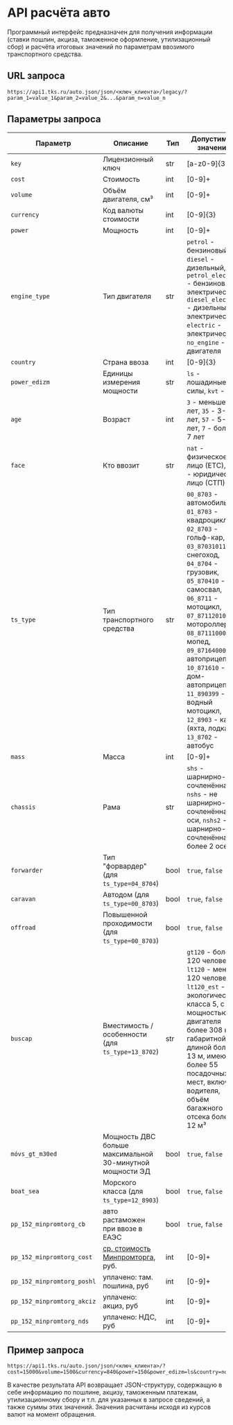 # API расчёта авто

Программный интерфейс предназначен для получения информации (ставки пошлин, акциза, таможенное оформление, утилизационный сбор) и расчёта итоговых значений по параметрам ввозимого транспортного средства.

## URL запроса

    https://api1.tks.ru/auto.json/json/<ключ_клиента>/legacy/?param_1=value_1&param_2=value_2&...&param_n=value_n



## Параметры запроса

| Параметр       | Описание                                      | Тип    | Допустимые значения                                                                 |
|----------------|-----------------------------------------------|--------|-------------------------------------------------------------------------------------|
| `key`          | Лицензионный ключ                             | str    | [a-z0-9]{32}                                                                       |
| `cost`         | Стоимость                                     | int    | [0-9]+                                                                             |
| `volume`       | Объём двигателя, см³                          | int    | [0-9]+                                                                             |
| `currency`     | Код валюты стоимости                          | int    | [0-9]{3}                                                                           |
| `power`        | Мощность                                      | int    | [0-9]+                                                                             |
| `engine_type`  | Тип двигателя                                 | str    | `petrol` - бензиновый, `diesel` - дизельный, `petrol_electric` - бензиновый и электрический, `diesel_electric` - дизельный и электрический, `electric` - электрический, `no_engine` - без двигателя |
| `country`      | Страна ввоза                                  | int    | [0-9]{3}                                                                           |
| `power_edizm`  | Единицы измерения мощности                    | str    | `ls` - лошадиные силы, `kvt` - кВт                                                 |
| `age`          | Возраст                                       | int    | `3` - меньше 3-х лет, `35` - 3-5 лет, `57` - 5-7 лет, `7` - больше 7 лет           |
| `face`         | Кто ввозит                                    | str    | `nat` - физическое лицо (ЕТС), `jur` - юридическое лицо (СТП)                      |
| `ts_type`      | Тип транспортного средства                    | str    | `00_8703` - автомобиль, `01_8703` - квадроцикл, `02_8703` - гольф-кар, `03_8703101100` - снегоход, `04_8704` - грузовик, `05_870410` - самосвал, `06_8711` - мотоцикл, `07_8711201000` - мотороллер, `08_8711100000` - мопед, `09_8716400000` - автоприцеп, `10_871610` - дом-автоприцеп, `11_890399` - водный мотоцикл, `12_8903` - катер (яхта, лодка), `13_8702` - автобус |
| `mass`         | Масса                                         | int    | [0-9]+                                                                             |
| `chassis`      | Рама                                          | str    | `shs` - шарнирно-сочленённая, `nshs` - не шарнирно-сочленённая, 2 оси, `nshs2` - не шарнирно-сочленённая, более 2 осей |
| `forwarder`    | Тип "форвардер" (для `ts_type=04_8704`)       | bool   | `true`, `false`                                                                    |
| `caravan`      | Автодом (для `ts_type=00_8703`)               | bool   | `true`, `false`                                                                    |
| `offroad`      | Повышенной проходимости (для `ts_type=00_8703`)| bool   | `true`, `false`                                                                    |
| `buscap`       | Вместимость / особенности (для `ts_type=13_8702`)| str    | `gt120` - более 120 человек, `lt120` - менее 120 человек, `lt120_est` - экологического класса 5, с мощностью двигателя более 308 кВт, габаритной длиной более 13 м, имеющие более 55 посадочных мест, включая водителя, объём багажного отсека более 12 м³ |
| `móvs_gt_m30ed`| Мощность ДВС больше максимальной 30-минутной мощности ЭД | bool | `true`, `false`                                                                    |
| `boat_sea`     | Морского класса (для `ts_type=12_8903`)       | bool   | `true`, `false`                                                                    |
| `pp_152_minpromtorg_cb`| авто растаможен при ввозе в ЕАЭС      | bool   | `true`, `false`                                                                    |
| `pp_152_minpromtorg_cost`| [ср. стоимость Минпромторга](https://www.tks.ru/files/other/perechen_avto_minprom.pdf), руб.      | int    | [0-9]+ |
| `pp_152_minpromtorg_poshl`| уплачено: там. пошлина, руб     | int    | [0-9]+                                                                    |
| `pp_152_minpromtorg_akciz`| уплачено: акциз, руб      | int    | [0-9]+                                                                    |
| `pp_152_minpromtorg_nds`| уплачено: НДС, руб      | int    | [0-9]+                                                                    |

## Пример запроса

    https://api1.tks.ru/auto.json/json/<ключ_клиента>/?cost=15000&volume=1500&currency=840&power=150&power_edizm=ls&country=noru&engine_type=petrol&age=35&face=nat&ts_type=00_8703&mass=&chassis=shs&forwarder=false&caravan=false&offroad=false&buscap=lt120&mdvs_gt_m30ed=true&sequential=false&boat_sea=&sh2017=&bus_municipal_cb=


В качестве результата API возвращает JSON-структуру, содержащую в себе информацию по пошлине, акцизу, таможенным платежам, утилизационному сбору и т.п. для указанных в запросе сведений, а также суммы этих значений. Значения расчитаны исходя из курсов валют на момент обращения.
